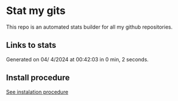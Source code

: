 # Stat my gits

This repo is an automated stats builder for all my github repositories.

## Links to stats


Generated on 04/ 4/2024 at 00:42:03 in 0 min, 2 seconds.

## Install procedure

[See instalation procedure](./src/install.md)
